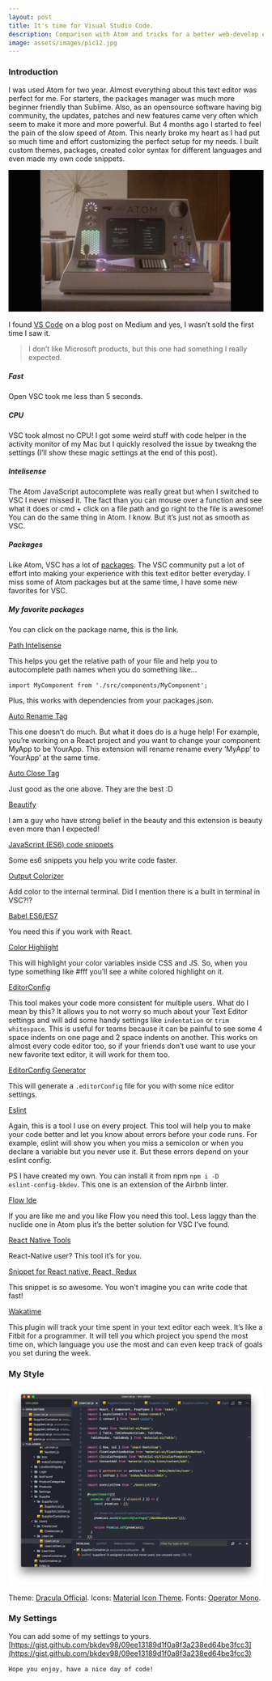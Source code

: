 ```yaml
---
layout: post
title: It's time for Visual Studio Code.
description: Comparison with Atom and tricks for a better web-develop environment on VS Code (include React & ES6/7).
image: assets/images/pic12.jpg
---
```


<h3>Introduction</h3>

I was used Atom for two year. Almost everything about this text editor was perfect for me. For starters, the packages manager was much more beginner friendly than Sublime. Also, as an opensource software having big community, the updates, patches and new features came very often which seem to make it more and more powerful. But 4 months ago I started to feel the pain of the slow speed of Atom. This nearly broke my heart as I had put so much time and effort customizing the perfect setup for my needs. I built custom themes, packages, created color syntax for different languages and even made my own code snippets.

<span class="image fit"><img src="/assets/images/vscode/pic1.jpg" alt="Always love this time when I was pretty excited about Atom, especially it's logo, so much equal to React's :))" /></span>

I found [VS Code](https://code.visualstudio.com/) on a blog post on Medium and yes, I wasn’t sold the first time I saw it.

<blockquote>I don’t like Microsoft products, but this one had something I really expected.</blockquote>

<h5>Fast</h5>

Open VSC took me less than 5 seconds.

<h5>CPU</h5>

VSC took almost no CPU! I got some weird stuff with code helper in the activity monitor of my Mac but I quickly resolved the issue by tweakng the settings (I’ll show these magic settings at the end of this post).

<h5>Intelisense</h5>

The Atom JavaScript autocomplete was really great but when I switched to VSC I never missed it. The fact than you can mouse over a function and see what it does or cmd + click on a file path and go right to the file is awesome! You can do the same thing in Atom. I know. But it’s just not as smooth as VSC.

<h5>Packages</h5>

Like Atom, VSC has a lot of [packages](https://marketplace.visualstudio.com/VSCode). The VSC community put a lot of effort into making your experience with this text editor better everyday. I miss some of Atom packages but at the same time, I have some new favorites for VSC.

<h5>My favorite packages</h5>

You can click on the package name, this is the link.

[Path Intelisense](https://marketplace.visualstudio.com/items?itemName=christian-kohler.path-intellisense)

This helps you get the relative path of your file and help you to autocomplete path names when you do something like…

<pre><code>import MyComponent from './src/components/MyComponent';</code></pre>

Plus, this works with dependencies from your packages.json.

[Auto Rename Tag](https://marketplace.visualstudio.com/items?itemName=formulahendry.auto-rename-tag)

This one doesn’t do much. But what it does do is a huge help! For example, you’re working on a React project and you want to change your component MyApp to be YourApp. This extension will rename rename every ‘MyApp’ to ‘YourApp’ at the same time.

[Auto Close Tag](https://marketplace.visualstudio.com/items?itemName=formulahendry.auto-close-tag)

Just good as the one above. They are the best :D

[Beautify](https://marketplace.visualstudio.com/items?itemName=HookyQR.beautify)

I am a guy who have strong belief in the beauty and this extension is beauty even more than I expected!

[JavaScript (ES6) code snippets](https://marketplace.visualstudio.com/items?itemName=xabikos.JavaScriptSnippets)

Some es6 snippets you help you write code faster.

[Output Colorizer](https://marketplace.visualstudio.com/items?itemName=IBM.output-colorizer)

Add color to the internal terminal. Did I mention there is a built in terminal in VSC?!?

[Babel ES6/ES7](https://marketplace.visualstudio.com/items?itemName=dzannotti.vscode-babel-coloring)

You need this if you work with React.

[Color Highlight](https://marketplace.visualstudio.com/items?itemName=naumovs.color-highlight)

This will highlight your color variables inside CSS and JS. So, when you type something like #fff you’ll see a white colored highlight on it.

[EditorConfig](https://marketplace.visualstudio.com/items?itemName=EditorConfig.EditorConfig)

This tool makes your code more consistent for multiple users. What do I mean by this? It allows you to not worry so much about your Text Editor settings and will add some handy settings like <code>indentation</code> or <code>trim whitespace</code>. This is useful for teams because it can be painful to see some 4 space indents on one page and 2 space indents on another. This works on almost every code editor too, so if your friends don’t use want to use your new favorite text editor, it will work for them too.

[EditorConfig Generator](https://marketplace.visualstudio.com/items?itemName=nepaul.editorconfiggenerator)

This will generate a <code>.editorConfig</code> file for you with some nice editor settings.

[Eslint](https://marketplace.visualstudio.com/items?itemName=dbaeumer.vscode-eslint)

Again, this is a tool I use on every project. This tool will help you to make your code better and let you know about errors before your code runs. For example, eslint will show you when you miss a semicolon or when you declare a variable but you never use it. But these errors depend on your eslint config.

PS I have created my own. You can install it from npm <code>npm i -D eslint-config-bkdev</code>. This one is an extension of the Airbnb linter.

[Flow Ide](https://marketplace.visualstudio.com/items?itemName=gcazaciuc.vscode-flow-ide)

If you are like me and you like Flow you need this tool. Less laggy than the nuclide one in Atom plus it’s the better solution for VSC I’ve found.

[React Native Tools](https://marketplace.visualstudio.com/items?itemName=vsmobile.vscode-react-native)

React-Native user? This tool it’s for you.

[Snippet for React native, React, Redux](https://marketplace.visualstudio.com/items?itemName=EQuimper.react-native-react-redux#review-details)

This snippet is so awesome. You won't imagine you can write code that fast!

[Wakatime](https://marketplace.visualstudio.com/items?itemName=WakaTime.vscode-wakatime)

This plugin will track your time spent in your text editor each week. It’s like a Fitbit for a programmer. It will tell you which project you spend the most time on, which language you use the most and can even keep track of goals you set during the week.

<h3>My Style</h3>

<span class="image fit"><img src="/assets/images/vscode/pic2.jpg"/></span>

Theme: [Dracula Official](https://marketplace.visualstudio.com/items?itemName=dracula-theme.theme-dracula).
Icons: [Material Icon Theme](https://marketplace.visualstudio.com/items?itemName=PKief.material-icon-theme).
Fonts: [Operator Mono](https://www.typography.com/blog/introducing-operator).

<h3>My Settings</h3>

You can add some of my settings to yours.
[https://gist.github.com/bkdev98/09ee13189d1f0a8f3a238ed64be3fcc3](https://gist.github.com/bkdev98/09ee13189d1f0a8f3a238ed64be3fcc3)

<pre><code>Hope you enjoy, have a nice day of code!</code></pre>